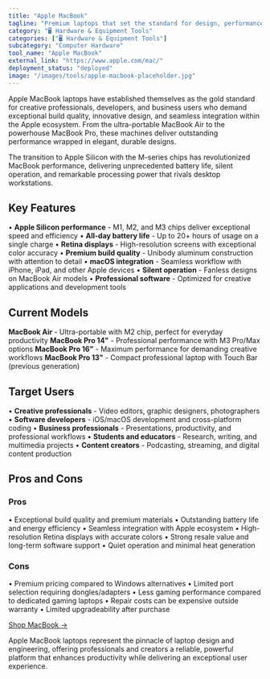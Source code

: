 ```yaml
---
title: "Apple MacBook"
tagline: "Premium laptops that set the standard for design, performance, and creative professional workflows"
category: "🖥️ Hardware & Equipment Tools"
categories: ["🖥️ Hardware & Equipment Tools"]
subcategory: "Computer Hardware"
tool_name: "Apple MacBook"
external_link: "https://www.apple.com/mac/"
deployment_status: "deployed"
image: "/images/tools/apple-macbook-placeholder.jpg"
---
```


Apple MacBook laptops have established themselves as the gold standard for creative professionals, developers, and business users who demand exceptional build quality, innovative design, and seamless integration within the Apple ecosystem. From the ultra-portable MacBook Air to the powerhouse MacBook Pro, these machines deliver outstanding performance wrapped in elegant, durable designs.

The transition to Apple Silicon with the M-series chips has revolutionized MacBook performance, delivering unprecedented battery life, silent operation, and remarkable processing power that rivals desktop workstations.

## Key Features

• **Apple Silicon performance** - M1, M2, and M3 chips deliver exceptional speed and efficiency
• **All-day battery life** - Up to 20+ hours of usage on a single charge
• **Retina displays** - High-resolution screens with exceptional color accuracy
• **Premium build quality** - Unibody aluminum construction with attention to detail
• **macOS integration** - Seamless workflow with iPhone, iPad, and other Apple devices
• **Silent operation** - Fanless designs on MacBook Air models
• **Professional software** - Optimized for creative applications and development tools

## Current Models

**MacBook Air** - Ultra-portable with M2 chip, perfect for everyday productivity
**MacBook Pro 14"** - Professional performance with M3 Pro/Max options
**MacBook Pro 16"** - Maximum performance for demanding creative workflows
**MacBook Pro 13"** - Compact professional laptop with Touch Bar (previous generation)

## Target Users

• **Creative professionals** - Video editors, graphic designers, photographers
• **Software developers** - iOS/macOS development and cross-platform coding
• **Business professionals** - Presentations, productivity, and professional workflows
• **Students and educators** - Research, writing, and multimedia projects
• **Content creators** - Podcasting, streaming, and digital content production

## Pros and Cons

### Pros
• Exceptional build quality and premium materials
• Outstanding battery life and energy efficiency
• Seamless integration with Apple ecosystem
• High-resolution Retina displays with accurate colors
• Strong resale value and long-term software support
• Quiet operation and minimal heat generation

### Cons
• Premium pricing compared to Windows alternatives
• Limited port selection requiring dongles/adapters
• Less gaming performance compared to dedicated gaming laptops
• Repair costs can be expensive outside warranty
• Limited upgradeability after purchase

[Shop MacBook →](https://www.apple.com/mac/)

Apple MacBook laptops represent the pinnacle of laptop design and engineering, offering professionals and creators a reliable, powerful platform that enhances productivity while delivering an exceptional user experience.